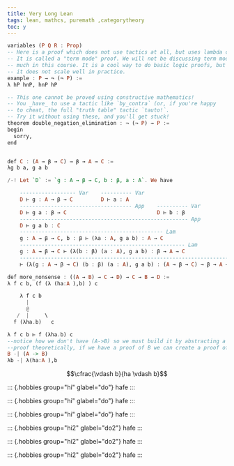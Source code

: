 ```yaml
---
title: Very Long Lean
tags: lean, mathcs, puremath ,categorytheory
toc: y
---
```


```hs
variables (P Q R : Prop)
-- Here is a proof which does not use tactics at all, but uses lambda calculus.
-- It is called a "term mode" proof. We will not be discussing term mode
-- much in this course. It is a cool way to do basic logic proofs, but
-- it does not scale well in practice.
example : P → ¬ (¬ P) :=
λ hP hnP, hnP hP

-- This one cannot be proved using constructive mathematics!
-- You _have_ to use a tactic like `by_contra` (or, if you're happy
-- to cheat, the full "truth table" tactic `tauto!`.
-- Try it without using these, and you'll get stuck!
theorem double_negation_elimination : ¬ (¬ P) → P :=
begin
  sorry,
end

```

```hs

def C : (A → β → C) → β → A → C :=
λg b a, g a b

/-! Let `D` := `g : A → β → C, b : β, a : A`. We have

    ------------------ Var    ---------- Var
    D ⊢ g : A → β → C         D ⊢ a : A
    ------------------------------------ App    ---------- Var
    D ⊢ g a : β → C                             D ⊢ b : β
    ------------------------------------------------------ App
    D ⊢ g a b : C
    ---------------------------------------------- Lam
    g : A → β → C, b : β ⊢ (λa : A, g a b) : A → C
    ----------------------------------------------------- Lam
    g : A → β → C ⊢ (λ(b : β) (a : A), g a b) : β → A → C
    --------------------------------------------------------------------- Lam
    ⊢ (λ(g : A → β → C) (b : β) (a : A), g a b) : (A → β → C) → β → A → C -/
```

```hs
def more_nonsense : ((A → B) → C → D) → C → B → D :=
λ f c b, (f (λ (ha:A ),b) ) c

    λ f c b
      |
      @
   /  |     \     
  f (λha.b)   c

λ f c b ⊢ f (λha.b) c 
--notice how we don't have (A->B) so we must build it by abstracting a lambda from B.
--proof theoretically, if we have a proof of B we can create a proof of A implies B.
B -| (A -> B)
λb -| λ(ha:A ),b
```

$$\cfrac{\vdash b}{ha \vdash b}$$

::: {.hobbies group="hi" glabel="do"}
hafe
:::

::: {.hobbies group="hi" glabel="do"}
hafe
:::

::: {.hobbies group="hi" glabel="do"}
hafe
:::

::: {.hobbies group="hi2" glabel="do2"}
hafe
:::

::: {.hobbies group="hi2" glabel="do2"}
hafe
:::

::: {.hobbies group="hi2" glabel="do2"}
hafe
:::